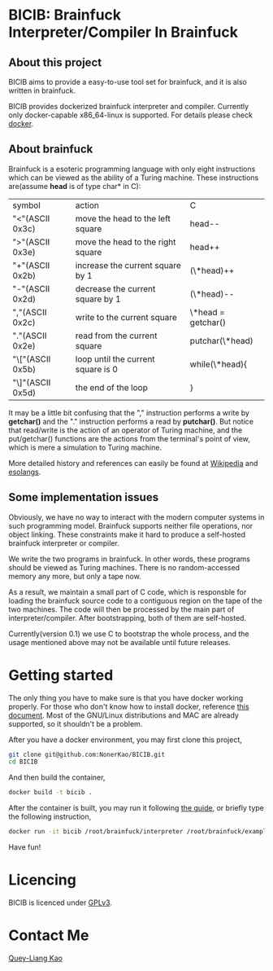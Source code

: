 BICIB: Brainfuck Interpreter/Compiler In Brainfuck
=================================================

## About this project

BICIB aims to provide a easy-to-use tool set for brainfuck,
and it is also written in brainfuck.

BICIB provides dockerized brainfuck interpreter and compiler.
Currently only docker-capable x86_64-linux is supported.  For details
please check [docker](https://github.com/docker/docker).

## About brainfuck

Brainfuck is a esoteric programming language with only eight
instructions which can be viewed as the ability of a Turing machine. 
These instructions are(assume **head** is of type char\* in C):

<table>
<tr>
<td> symbol</td>
<td> action</td>
<td> C</td>
</tr>
<tr>
<td> "<"(ASCII 0x3c)</td>
<td> move the head to the left square</td>
<td> head--</td>
</tr>
<tr>
<td> ">"(ASCII 0x3e)</td>
<td> move the head to the right square</td>
<td> head++</td>
</tr>
<tr>
<td> "+"(ASCII 0x2b)</td>
<td> increase the current square by 1</td>
<td> (\*head)++</td>
</tr>
<tr>
<td> "-"(ASCII 0x2d)</td>
<td> decrease the current square by 1</td>
<td> (\*head)--</td>
</tr>
<tr>
<td> ","(ASCII 0x2c)</td>
<td> write to the current square</td>
<td> \*head = getchar() </td>
</tr>
<tr>
<td> "."(ASCII 0x2e)</td>
<td> read from the current square</td>
<td> putchar(\*head)</td>
</tr>
<tr>
<td> "\["(ASCII 0x5b)</td>
<td> loop until the current square is 0</td>
<td> while(\*head){</td>
</tr>
<tr>
<td> "\]"(ASCII 0x5d)</td>
<td> the end of the loop</td>
<td> }</td>
</tr>
</table>

It may be a little bit confusing that the "," instruction
performs a write by **getchar()** and the "." instruction 
performs a read by **putchar()**.  But notice that read/write
is the action of an operator of Turing machine, and the 
put/getchar() functions are the actions from the terminal's
point of view, which is mere a simulation to Turing machine.

More detailed history and references can easily be found at 
[Wikipedia](http://en.wikipedia.org/wiki/Brainfuck) and
[esolangs](http://esolangs.org/wiki/Brainfuck).

## Some implementation issues

Obviously, we have no way to interact with the modern computer systems
in such programming model.  Brainfuck supports neither file operations,
nor object linking.  These constraints make it hard to produce a 
self-hosted brainfuck interpreter or compiler.

We write the two programs in brainfuck.  In other words, these programs
should be viewed as Turing machines.  There is no random-accessed memory
any more, but only a tape now.

As a result, we maintain a small part of C code, which is responsble for
loading the brainfuck source code to a contiguous region on the tape of 
the two machines.  The code will then be processed by the main part of 
interpreter/compiler.  After bootstrapping, both of them are self-hosted.

Currently(version 0.1) we use C to bootstrap the whole process, and
the usage mentioned above may not be available until future releases.

Getting started
===============

The only thing you have to make sure is that you have docker working 
properly.  For those who don't know how to install docker, reference
[this document](http://docs.docker.com/installation/).  Most of the 
GNU/Linux distributions and MAC are already supported, so it shouldn't
be a problem.

After you have a docker environment, you may first clone this project,
```bash
git clone git@github.com:NonerKao/BICIB.git
cd BICIB
```

And then build the container,
```bash
docker build -t bicib .
```

After the container is built, you may run it following [the guide](http://docs.docker.com/userguide/),
or briefly type the following instruction,
```bash
docker run -it bicib /root/brainfuck/interpreter /root/brainfuck/examples/hw.b
```

Have fun!

Licencing
=========

BICIB is licenced under [GPLv3](http://www.gnu.org/licenses/gpl-3.0.html).

Contact Me
==========

[Quey-Liang Kao](http://noner.scopelab.cs.nthu.edu.tw)
